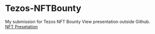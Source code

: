 # Tezos-NFTBounty
My submission for Tezos NFT Bounty
View presentation outside Github.
[NFT Presetation](https://www.canva.com/design/DAEx5w7Olns/8XkUFL3G5A0RQSVMc6hVRA/view?utm_content=DAEx5w7Olns&utm_campaign=designshare&utm_medium=link&utm_source=sharebutton)
